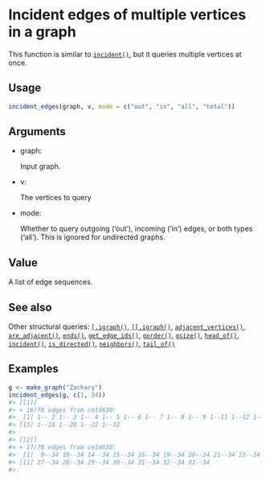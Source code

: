 # Incident edges of multiple vertices in a graph

This function is similar to
[`incident()`](https://r.igraph.org/reference/incident.md), but it
queries multiple vertices at once.

## Usage

``` r
incident_edges(graph, v, mode = c("out", "in", "all", "total"))
```

## Arguments

- graph:

  Input graph.

- v:

  The vertices to query

- mode:

  Whether to query outgoing (‘out’), incoming (‘in’) edges, or both
  types (‘all’). This is ignored for undirected graphs.

## Value

A list of edge sequences.

## See also

Other structural queries:
[`[.igraph()`](https://r.igraph.org/reference/sub-.igraph.md),
[`[[.igraph()`](https://r.igraph.org/reference/sub-sub-.igraph.md),
[`adjacent_vertices()`](https://r.igraph.org/reference/adjacent_vertices.md),
[`are_adjacent()`](https://r.igraph.org/reference/are_adjacent.md),
[`ends()`](https://r.igraph.org/reference/ends.md),
[`get_edge_ids()`](https://r.igraph.org/reference/get_edge_ids.md),
[`gorder()`](https://r.igraph.org/reference/gorder.md),
[`gsize()`](https://r.igraph.org/reference/gsize.md),
[`head_of()`](https://r.igraph.org/reference/head_of.md),
[`incident()`](https://r.igraph.org/reference/incident.md),
[`is_directed()`](https://r.igraph.org/reference/is_directed.md),
[`neighbors()`](https://r.igraph.org/reference/neighbors.md),
[`tail_of()`](https://r.igraph.org/reference/tail_of.md)

## Examples

``` r
g <- make_graph("Zachary")
incident_edges(g, c(1, 34))
#> [[1]]
#> + 16/78 edges from ce1d630:
#>  [1] 1-- 2 1-- 3 1-- 4 1-- 5 1-- 6 1-- 7 1-- 8 1-- 9 1--11 1--12 1--13 1--14
#> [13] 1--18 1--20 1--22 1--32
#> 
#> [[2]]
#> + 17/78 edges from ce1d630:
#>  [1]  9--34 10--34 14--34 15--34 16--34 19--34 20--34 21--34 23--34 24--34
#> [11] 27--34 28--34 29--34 30--34 31--34 32--34 33--34
#> 
```
